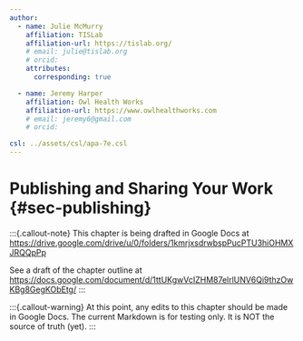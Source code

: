 ```yaml
---
author:
  - name: Julie McMurry
    affiliation: TISLab
    affiliation-url: https://tislab.org/
    # email: julie@tislab.org
    # orcid:
    attributes:
      corresponding: true

  - name: Jeremy Harper
    affiliation: Owl Health Works
    affiliation-url: https://www.owlhealthworks.com
    # email: jeremy6@gmail.com
    # orcid:

csl: ../assets/csl/apa-7e.csl
---
```


# Publishing and Sharing Your Work {#sec-publishing}

:::{.callout-note}
This chapter is being drafted in Google Docs at
<https://drive.google.com/drive/u/0/folders/1kmrjxsdrwbspPucPTU3hiOHMXJRQQpPp>

See a draft of the chapter outline at
<https://docs.google.com/document/d/1ttUKgwVcIZHM87elrlUNV6Qi9thzOwKBg8GegKObEtg/>
:::

:::{.callout-warning}
At this point, any edits to this chapter should be made in Google Docs.  The current Markdown is for testing only.  It is NOT the source of truth (yet).
:::
